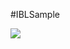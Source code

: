 #IBLSample

![](https://github.com/TomVeltmeijer/D3D11Renderer/blob/master/samples/IBLSample/screenshot.png)

